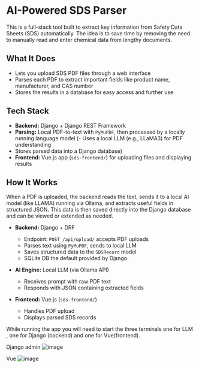 # AI-Powered SDS Parser

This is a full-stack tool built to extract key information from Safety Data Sheets (SDS) automatically. The idea is to save time by removing the need to manually read and enter chemical data from lengthy documents.

## What It Does

- Lets you upload SDS PDF files through a web interface
- Parses each PDF to extract important fields like product name, manufacturer, and CAS number
- Stores the results in a database for easy access and further use

## Tech Stack

- **Backend:** Django + Django REST Framework
- **Parsing:** Local PDF-to-text with `PyMuPDF`, then processed by a locally running language model (- Uses a local LLM (e.g., LLaMA3) for PDF understanding
- Stores parsed data into a Django database)
- **Frontend:** Vue.js app (`sds-frontend/`) for uploading files and displaying results

## How It Works

When a PDF is uploaded, the backend reads the text, sends it to a local AI model (like LLAMA) running via Ollama, and extracts useful fields in structured JSON. This data is then saved directly into the Django database and can be viewed or extended as needed.
- **Backend:** Django + DRF  
  - Endpoint: `POST /api/upload/` accepts PDF uploads
  - Parses text using `PyMuPDF`, sends to local LLM
  - Saves structured data to the `SDSRecord` model
  - SQLite DB the default provided by Django.

- **AI Engine:** Local LLM (via Ollama API)
  - Receives prompt with raw PDF text
  - Responds with JSON containing extracted fields

- **Frontend:** Vue.js (`sds-frontend/`)
  - Handles PDF upload
  - Displays parsed SDS records

While running the app you will need to start the three terminals one for LLM , one for Django (backend)
and one for Vue(frontend).

Django admin
![image](https://github.com/user-attachments/assets/5ef5c6c8-33d7-4265-a27a-b59974361d98)

Vue 
![image](https://github.com/user-attachments/assets/61079c44-5f60-4577-a66a-7d04b8d86b63)


